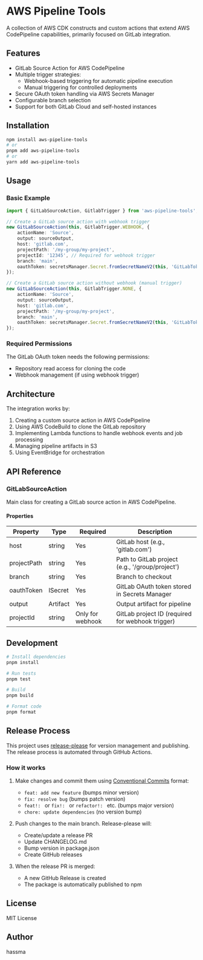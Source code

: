 # AWS Pipeline Tools

A collection of AWS CDK constructs and custom actions that extend AWS CodePipeline capabilities, primarily focused on GitLab integration.

## Features

- GitLab Source Action for AWS CodePipeline
- Multiple trigger strategies:
    - Webhook-based triggering for automatic pipeline execution
    - Manual triggering for controlled deployments
- Secure OAuth token handling via AWS Secrets Manager
- Configurable branch selection
- Support for both GitLab Cloud and self-hosted instances

## Installation

```bash
npm install aws-pipeline-tools
# or
pnpm add aws-pipeline-tools
# or
yarn add aws-pipeline-tools
```

## Usage

### Basic Example

```typescript
import { GitLabSourceAction, GitlabTrigger } from 'aws-pipeline-tools';

// Create a GitLab source action with webhook trigger
new GitLabSourceAction(this, GitlabTrigger.WEBHOOK, {
	actionName: 'Source',
	output: sourceOutput,
	host: 'gitlab.com',
	projectPath: '/my-group/my-project',
	projectId: '12345', // Required for webhook trigger
	branch: 'main',
	oauthToken: secretsManager.Secret.fromSecretNameV2(this, 'GitLabToken', 'gitlab-token'),
});

// Create a GitLab source action without webhook (manual trigger)
new GitLabSourceAction(this, GitlabTrigger.NONE, {
	actionName: 'Source',
	output: sourceOutput,
	host: 'gitlab.com',
	projectPath: '/my-group/my-project',
	branch: 'main',
	oauthToken: secretsManager.Secret.fromSecretNameV2(this, 'GitLabToken', 'gitlab-token'),
});
```

### Required Permissions

The GitLab OAuth token needs the following permissions:

- Repository read access for cloning the code
- Webhook management (if using webhook trigger)

## Architecture

The integration works by:

1. Creating a custom source action in AWS CodePipeline
2. Using AWS CodeBuild to clone the GitLab repository
3. Implementing Lambda functions to handle webhook events and job processing
4. Managing pipeline artifacts in S3
5. Using EventBridge for orchestration

## API Reference

### GitLabSourceAction

Main class for creating a GitLab source action in AWS CodePipeline.

#### Properties

| Property    | Type     | Required         | Description                                      |
| ----------- | -------- | ---------------- | ------------------------------------------------ |
| host        | string   | Yes              | GitLab host (e.g., 'gitlab.com')                 |
| projectPath | string   | Yes              | Path to GitLab project (e.g., '/group/project')  |
| branch      | string   | Yes              | Branch to checkout                               |
| oauthToken  | ISecret  | Yes              | GitLab OAuth token stored in Secrets Manager     |
| output      | Artifact | Yes              | Output artifact for pipeline                     |
| projectId   | string   | Only for webhook | GitLab project ID (required for webhook trigger) |

## Development

```bash
# Install dependencies
pnpm install

# Run tests
pnpm test

# Build
pnpm build

# Format code
pnpm format
```

## Release Process

This project uses [release-please](https://github.com/googleapis/release-please) for version management and publishing. The release process is automated through GitHub Actions.

### How it works

1. Make changes and commit them using [Conventional Commits](https://www.conventionalcommits.org/) format:

    - `feat: add new feature` (bumps minor version)
    - `fix: resolve bug` (bumps patch version)
    - `feat!: ` or `fix!: ` or `refactor!: ` etc. (bumps major version)
    - `chore: update dependencies` (no version bump)

2. Push changes to the main branch. Release-please will:

    - Create/update a release PR
    - Update CHANGELOG.md
    - Bump version in package.json
    - Create GitHub releases

3. When the release PR is merged:
    - A new GitHub Release is created
    - The package is automatically published to npm

## License

MIT License

## Author

hassma
